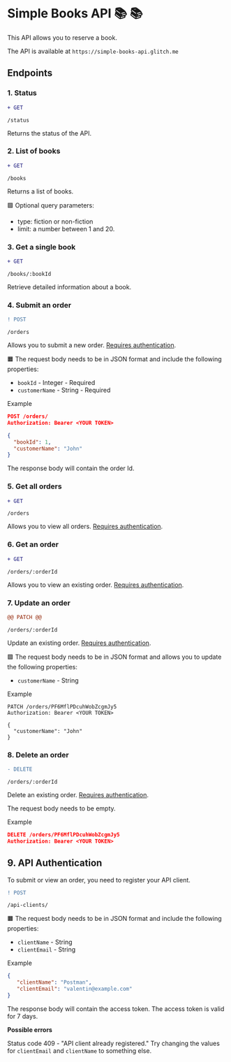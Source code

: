 # Simple Books API 📚 📚  #

This API allows you to reserve a book.

The API is available at `https://simple-books-api.glitch.me`

## Endpoints ##

### 1. Status ###

```diff
+ GET
```  

 `/status`

Returns the status of the API.

### 2. List of books ###

```diff
+ GET
``` 

`/books`

Returns a list of books.

🟩 Optional query parameters:

- type: fiction or non-fiction
- limit: a number between 1 and 20.


### 3. Get a single book ###

```diff
+ GET
``` 
`/books/:bookId`

Retrieve detailed information about a book.


### 4. Submit an order ###
```diff
! POST
``` 

 `/orders`

Allows you to submit a new order. [Requires authentication](https://github.com/EiderDiaz/introduction-to-postman-course/blob/main/simple-books-api.md#9-api-authentication).

🟧 The request body needs to be in JSON format and include the following properties:

 - `bookId` - Integer - Required
 - `customerName` - String - Required

Example
```json
POST /orders/
Authorization: Bearer <YOUR TOKEN>

{
  "bookId": 1,
  "customerName": "John"
}
```

The response body will contain the order Id.

### 5. Get all orders ###

```diff
+ GET
``` 

 `/orders`

Allows you to view all orders. [Requires authentication](https://github.com/EiderDiaz/introduction-to-postman-course/blob/main/simple-books-api.md#9-api-authentication).

### 6. Get an order ###

```diff
+ GET
``` 
`/orders/:orderId`

Allows you to view an existing order. [Requires authentication](https://github.com/EiderDiaz/introduction-to-postman-course/blob/main/simple-books-api.md#9-api-authentication).

### 7. Update an order ###

```diff
@@ PATCH @@
```

 `/orders/:orderId`

Update an existing order. [Requires authentication](https://github.com/EiderDiaz/introduction-to-postman-course/blob/main/simple-books-api.md#9-api-authentication).

🟪 The request body needs to be in JSON format and allows you to update the following properties:

 - `customerName` - String

 Example
```
PATCH /orders/PF6MflPDcuhWobZcgmJy5
Authorization: Bearer <YOUR TOKEN>

{
  "customerName": "John"
}
```

### 8. Delete an order ###

```diff
- DELETE
```

 `/orders/:orderId`

Delete an existing order. [Requires authentication](https://github.com/EiderDiaz/introduction-to-postman-course/blob/main/simple-books-api.md#9-api-authentication).

The request body needs to be empty.

 Example
```json
DELETE /orders/PF6MflPDcuhWobZcgmJy5
Authorization: Bearer <YOUR TOKEN>
```

## 9. API Authentication ##

To submit or view an order, you need to register your API client.

```diff
! POST
```

 `/api-clients/`

🟧 The request body needs to be in JSON format and include the following properties:

 - `clientName` - String
 - `clientEmail` - String

 Example

 ```json
 {
    "clientName": "Postman",
    "clientEmail": "valentin@example.com"
}
 ```

The response body will contain the access token. The access token is valid for 7 days.

**Possible errors**

Status code 409 - "API client already registered." Try changing the values for `clientEmail` and `clientName` to something else.
